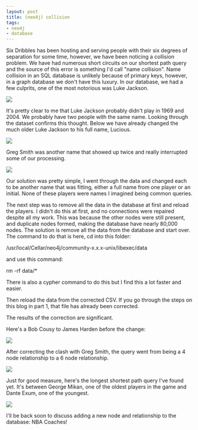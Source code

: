 ```yaml
---
layout: post
title: (neo4j) collision
tags:
- neo4j
- database
---
```


Six Dribbles has been hosting and serving people with their six degrees of separation for some time, however, we have been noticing a collision problem. We have had numerous short circuits on our shortest path query and the source of this error is something I'd call "name collision". Name collision in an SQL database is unlikely because of primary keys, however, in a graph database we don't have this luxury. In our database, we had a few culprits, one of the most notorious was Luke Jackson.

<img src="luke4.png"/>

It's pretty clear to me that Luke Jackson probably didn't play in 1969 and 2004. We probably have two people with the same name. Looking through the dataset confirms this thought. Below we have already changed the much older Luke Jackson to his full name, Lucious.

<img src="luke.png"/>

Greg Smith was another name that showed up twice and really interrupted some of our processing.

<img src="luke2.png"/>

Our solution was pretty simple, I went through the data and changed each to be another name that was fitting, either a full name from one player or an initial. None of these players were names I imagined being common queries. 

The next step was to remove all the data in the database at first and reload the players. I didn't do this at first, and no connections were repaired despite all my work. This was because the other nodes were still present, and duplicate nodes formed, making the database have nearly 80,000 nodes. The solution is remove all the data from the database and start over. The command to do that is here, cd into this folder: 

/usr/local/Cellar/neo4j/community-x.x.x-unix/libexec/data

and use this command:

rm -rf data/*

There is also a cypher command to do this but I find this a lot faster and easier. 

Then reload the data from the corrected CSV. If you go through the steps on this blog in part 1, that file has already been corrected. 

The results of the correction are significant.

Here's a Bob Cousy to James Harden before the change:

<img src="cous-hardenWrong.png"/>

After correcting the clash with Greg Smith, the query went from being a 4 node relationship to a 6 node relationship.

<img src="cous-hardenCORR.png"/>

Just for good measure, here's the longest shortest path query I've found yet. It's between George Mikan, one of the oldest players in the game and Dante Exum, one of the youngest.

<img src="danteMikan.png"/>

I'll be back soon to discuss adding a new node and relationship to the database: NBA Coaches!
